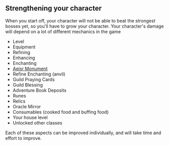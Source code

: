 ## Strengthening your character

When you start off, your character will not be able to beat the strongest bosses yet, so you'll have to grow your character. Your character's damage will depend on a lot of different mechanics in the game

- Level
- Equipment
- Refining
- Enhancing
- Enchanting
- [Aeisr Monument]({{site.baseurl}}/tips/aeisr)
- Refine Enchanting (anvil)
- Guild Praying Cards
- Guild Blessing
- Adventure Book Deposits
- Runes
- Relics
- Oracle Mirror
- Consumables (cooked food and buffing food)
- Your house level
- Unlocked other classes

Each of these aspects can be improved individually, and will take time and effort to improve.
